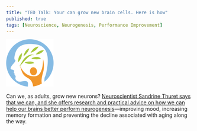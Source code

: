 ```yaml
---
title: "TED Talk: Your can grow new brain cells. Here is how"
published: true
tags: [Neuroscience, Neurogenesis, Performance Improvement]
---
```


[<img src="/links/assets/mind-body-green-icon.png">](https://www.ted.com/talks/sandrine_thuret_you_can_grow_new_brain_cells_here_s_how?language=en)

Can we, as adults, grow new neurons? [Neuroscientist Sandrine Thuret says that we can, and she offers research and practical advice on how we can help our brains better perform neurogenesis](https://www.ted.com/talks/sandrine_thuret_you_can_grow_new_brain_cells_here_s_how?language=en)—improving mood, increasing memory formation and preventing the decline associated with aging along the way.

